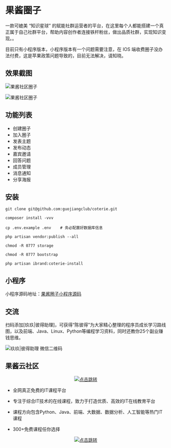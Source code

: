 # 果酱圈子

一款可媲美 “知识星球” 的赋能社群运营者的平台，在这里每个人都能搭建一个真正属于自己社群平台，帮助内容创作者连接铁杆粉丝，做出品质社群，实现知识变现。。

目前只有小程序版本，小程序版本有一个问题需要注意，在 IOS 端收费圈子没办法付费，这是苹果政策问题导致的，目前无法解决，请知晓。

## 效果截图

![果酱社区圈子](https://cdn.guojiang.club/coterie-1.jpg)

![果酱社区圈子](https://cdn.guojiang.club/coterie-2.jpg)

## 功能列表

- 创建圈子
- 加入圈子
- 发表主题
- 发布动态
- 嘉宾邀请
- 回答问题
- 成员管理
- 消息通知
- 分享海报


## 安装

```
git clone git@github.com:guojiangclub/coterie.git

composer install -vvv

cp .env.example .env    # 务必配置好数据库信息

php artisan vendor:publish --all

chmod -R 0777 storage

chmod -R 0777 bootstrap
 
php artisan ibrand:coterie-install
```

## 小程序

小程序源码地址：[果酱圈子小程序源码](https://github.com/guojiangclub/coterie.miniprogram)

## 交流

扫码添加[玖玖|彼得助理]，可获得“陈彼得”为大家精心整理的程序员成长学习路线图，以及前端、Java、Linux、Python等编程学习资料，同时还教你25个副业赚钱思维。

![玖玖|彼得助理 微信二维码](https://cdn.guojiang.club/xiaojunjunqyewx2.jpg)

## 果酱云社区

<p align="center">
  <a href="https://guojiang.club/" target="_blank">
    <img src="https://cdn.guojiang.club/image/2022/02/16/wu_1fs0jbco2182g280l1vagm7be6.png" alt="点击跳转"/>
  </a>
</p>



- 全网真正免费的IT课程平台

- 专注于综合IT技术的在线课程，致力于打造优质、高效的IT在线教育平台

- 课程方向包含Python、Java、前端、大数据、数据分析、人工智能等热门IT课程

- 300+免费课程任你选择



<p align="center">
  <a href="https://guojiang.club/" target="_blank">
    <img src="https://cdn.guojiang.club/image/2022/02/16/wu_1fs0l82ae1pq11e431j6n17js1vq76.png" alt="点击跳转"/>
  </a>
</p>